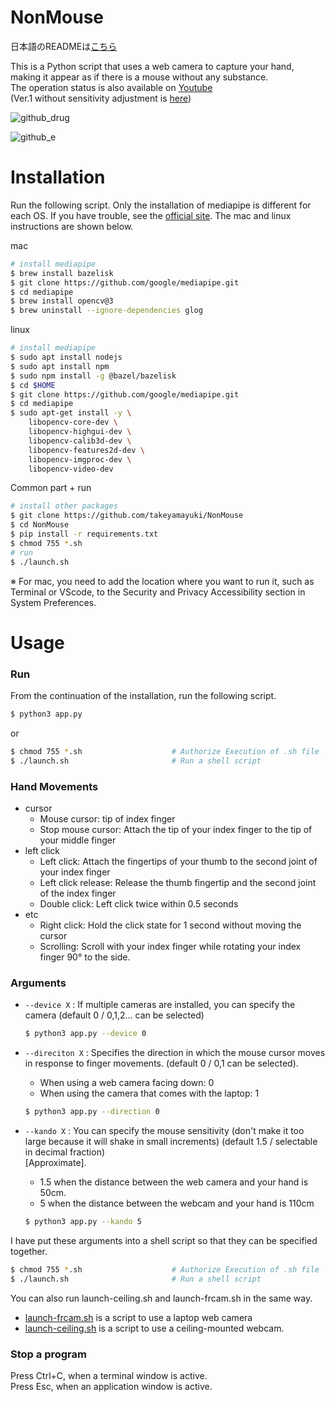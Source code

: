 # NonMouse
日本語のREADMEは[こちら](README-ja.md)  

This is a Python script that uses a web camera to capture your hand, making it appear as if there is a mouse without any substance.     
The operation status is also available on [Youtube](https://youtu.be/ufvOJUTCF8M)  
(Ver.1 without sensitivity adjustment is [here](https://github.com/takeyamayuki/NonMouse))  


![github_drug](https://user-images.githubusercontent.com/22733958/129838867-e5b28dfc-3e7c-4064-9d17-93e24e7f7064.gif)

![github_e](https://user-images.githubusercontent.com/22733958/129838897-86da6861-b3a5-4e14-98fe-400a27c894d7.gif)


# Installation
Run the following script.
Only the installation of mediapipe is different for each OS. If you have trouble, see the [official site](https://google.github.io/mediapipe/getting_started/install.html). The mac and linux instructions are shown below.   

mac
```sh
# install mediapipe
$ brew install bazelisk 
$ git clone https://github.com/google/mediapipe.git 
$ cd mediapipe 
$ brew install opencv@3 
$ brew uninstall --ignore-dependencies glog 
```
linux
```sh
# install mediapipe
$ sudo apt install nodejs 
$ sudo apt install npm 
$ sudo npm install -g @bazel/bazelisk 
$ cd $HOME
$ git clone https://github.com/google/mediapipe.git 
$ cd mediapipe 
$ sudo apt-get install -y \ 
    libopencv-core-dev \ 
    libopencv-highgui-dev \ 
    libopencv-calib3d-dev \ 
    libopencv-features2d-dev \ 
    libopencv-imgproc-dev \ 
    libopencv-video-dev 
```
Common part + run
```sh
# install other packages 
$ git clone https://github.com/takeyamayuki/NonMouse
$ cd NonMouse
$ pip install -r requirements.txt
$ chmod 755 *.sh
# run
$ ./launch.sh
```


※ For mac, you need to add the location where you want to run it, such as Terminal or VScode, to the Security and Privacy Accessibility section in System Preferences.



# Usage
### Run
From the continuation of the installation, run the following script.
```sh
$ python3 app.py
```
or
```sh
$ chmod 755 *.sh                    # Authorize Execution of .sh file
$ ./launch.sh                       # Run a shell script
```
### Hand Movements
- cursor
    * Mouse cursor: tip of index finger  
    * Stop mouse cursor: Attach the tip of your index finger to the tip of your middle finger  
- left click
    * Left click: Attach the fingertips of your thumb to the second joint of your index finger
    * Left click release: Release the thumb fingertip and the second joint of the index finger  
    * Double click: Left click twice within 0.5 seconds
- etc
    * Right click: Hold the click state for 1 second without moving the cursor
    * Scrolling: Scroll with your index finger while rotating your index finger 90° to the side.

### Arguments
* `--device X` : If multiple cameras are installed, you can specify the camera (default 0 / 0,1,2... can be selected)   
    ```sh
    $ python3 app.py --device 0
    ```
* `--direciton X` : Specifies the direction in which the mouse cursor moves in response to finger movements. (default 0 / 0,1 can be selected).  
    * When using a web camera facing down: 0     
    * When using the camera that comes with the laptop: 1
    ```sh
    $ python3 app.py --direction 0
    ```

* `--kando X` : You can specify the mouse sensitivity  (don't make it too large because it will shake in small increments) (default 1.5 / selectable in decimal fraction)  
[Approximate].
    * 1.5 when the distance between the web camera and your hand is 50cm.
    * 5 when the distance between the webcam and your hand is 110cm 
    ```sh
    $ python3 app.py --kando 5
    ```
I have put these arguments into a shell script so that they can be specified together.  
```sh
$ chmod 755 *.sh                    # Authorize Execution of .sh file
$ ./launch.sh                       # Run a shell script
```
You can also run launch-ceiling.sh and launch-frcam.sh in the same way.
* [launch-frcam.sh](launch-frcam.sh) is a script to use a laptop web camera  
* [launch-ceiling.sh](launch-ceiling.sh) is a script to use a ceiling-mounted webcam.
### Stop a program
Press Ctrl+C, when a terminal window is active.     
Press Esc, when an application window is active.    
